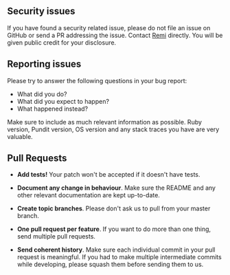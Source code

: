 ## Security issues

If you have found a security related issue, please do not file an issue on
GitHub or send a PR addressing the issue. Contact
[Remi](mailto:remi.wallaere02200@hotmail.fr) directly. You will be given public
credit for your disclosure.

## Reporting issues

Please try to answer the following questions in your bug report:

- What did you do?
- What did you expect to happen?
- What happened instead?

Make sure to include as much relevant information as possible. Ruby version,
Pundit version, OS version and any stack traces you have are very valuable.

## Pull Requests

- **Add tests!** Your patch won't be accepted if it doesn't have tests.

- **Document any change in behaviour**. Make sure the README and any other
  relevant documentation are kept up-to-date.

- **Create topic branches**. Please don't ask us to pull from your master branch.

- **One pull request per feature**. If you want to do more than one thing, send
  multiple pull requests.

- **Send coherent history**. Make sure each individual commit in your pull
  request is meaningful. If you had to make multiple intermediate commits while
  developing, please squash them before sending them to us.
